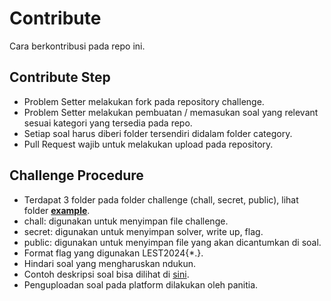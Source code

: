 # Contribute

Cara berkontribusi pada repo ini.

## Contribute Step

- Problem Setter melakukan fork pada repository challenge.
- Problem Setter melakukan pembuatan / memasukan soal yang relevant sesuai kategori yang tersedia pada repo.
- Setiap soal harus diberi folder tersendiri didalam folder category.
- Pull Request wajib untuk melakukan upload pada repository.

## Challenge Procedure

- Terdapat 3 folder pada folder challenge (chall, secret, public), lihat folder [**example**](example).
- chall: digunakan untuk menyimpan file challenge.
- secret: digunakan untuk menyimpan solver, write up, flag.
- public: digunakan untuk menyimpan file yang akan dicantumkan di soal.
- Format flag yang digunakan  LEST2024{*.}.
- Hindari soal yang mengharuskan ndukun.
- Contoh deskripsi soal bisa dilihat di [sini](example/README.md).
- Penguploadan soal pada platform dilakukan oleh panitia.
